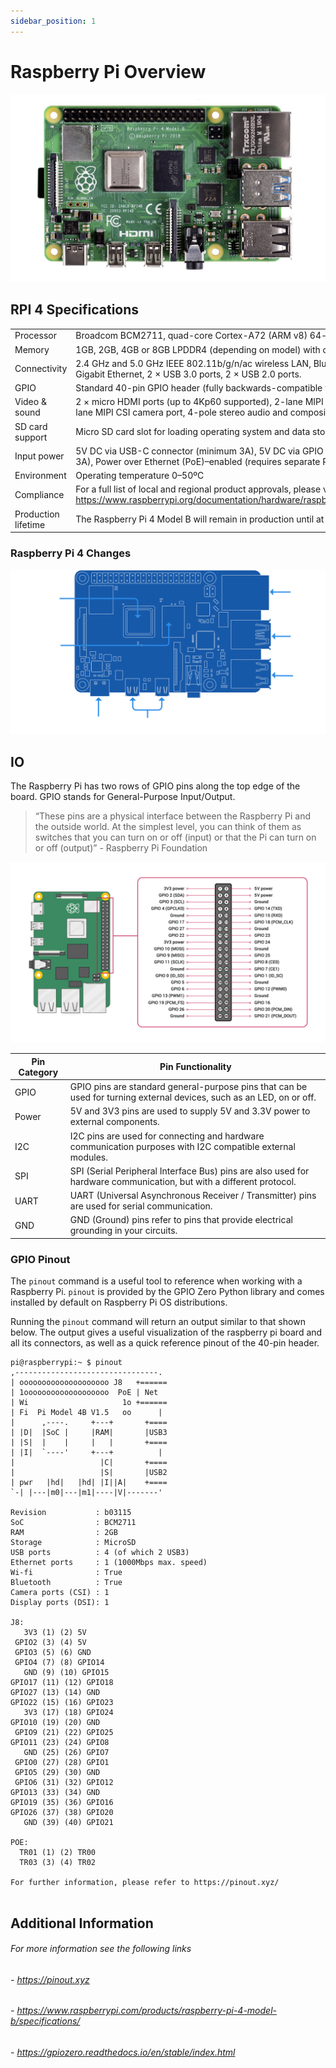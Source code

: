 ```yaml
---  
sidebar_position: 1
---  
```

# Raspberry Pi Overview
![alt](./img/raspberrypi.jpg)

##  RPI 4 Specifications

|      |  |
| ----------- | ----------- |
| Processor      | Broadcom BCM2711, quad-core Cortex-A72 (ARM v8) 64-bit SoC @ 1.5GHz       |
| Memory   | 1GB, 2GB, 4GB or 8GB LPDDR4 (depending on model) with on-die ECC        |
| Connectivity | 2.4 GHz and 5.0 GHz IEEE 802.11b/g/n/ac wireless LAN, Bluetooth 5.0, BLE Gigabit Ethernet, 2 × USB 3.0 ports, 2 × USB 2.0 ports.|
| GPIO | Standard 40-pin GPIO header (fully backwards-compatible with previous boards) |
| Video & sound | 2 × micro HDMI ports (up to 4Kp60 supported), 2-lane MIPI DSI display port, 2-lane MIPI CSI camera port, 4-pole stereo audio and composite video port |
| SD card support | Micro SD card slot for loading operating system and data storage|
| Input power | 5V DC via USB-C connector (minimum 3A), 5V DC via GPIO header (minimum 3A), Power over Ethernet (PoE)–enabled (requires separate PoE HAT) |
| Environment | Operating temperature 0–50ºC |
| Compliance | For a full list of local and regional product approvals, please visit https://www.raspberrypi.org/documentation/hardware/raspberrypi/conformity.md |
| Production lifetime | The Raspberry Pi 4 Model B will remain in production until at least January 2026. |

### Raspberry Pi 4 Changes

![alt](./img/blueprint.svg)

## IO
The Raspberry Pi has two rows of GPIO pins along the top edge of the board. GPIO stands for General-Purpose Input/Output.
> “These pins are a physical interface between the Raspberry Pi and the outside world. At the simplest level, you can think of them as switches that you can turn on or off (input) or that the Pi can turn on or off (output)” - Raspberry Pi Foundation

![alt](./img/gpiopinout.webp)

|  Pin Category | Pin Functionality |
| ----------- | ----------- |
| GPIO | GPIO pins are standard general-purpose pins that can be used for turning external devices, such as an LED, on or off. |
| Power | 5V and 3V3 pins are used to supply 5V and 3.3V power to external components. |
| I2C | I2C pins are used for connecting and hardware communication purposes with I2C compatible external modules. |
| SPI | SPI (Serial Peripheral Interface Bus) pins are also used for hardware communication, but with a different protocol. |
| UART | UART (Universal Asynchronous Receiver / Transmitter) pins are used for serial communication. |
| GND | GND (Ground) pins refer to pins that provide electrical grounding in your circuits. |

### GPIO Pinout
The `pinout` command is a useful tool to reference when working with a Raspberry Pi. `pinout` is provided by the GPIO Zero Python library and comes installed by default on Raspberry Pi OS distributions.

Running the `pinout` command will return an output similar to that shown below. The output gives a useful visualization of the raspberry pi board and all its connectors, as well as a quick reference pinout of the 40-pin header.
```Palenight  
pi@raspberrypi:~ $ pinout  
,--------------------------------.  
| oooooooooooooooooooo J8   +======  
| 1ooooooooooooooooooo  PoE | Net  
| Wi                     1o +======  
| Fi  Pi Model 4B V1.5   oo      |  
|      ,----.     +---+       +====  
| |D|  |SoC |     |RAM|       |USB3  
| |S|  |    |     |   |       +====  
| |I|  `----'     +---+          |  
|                   |C|       +====  
|                   |S|       |USB2  
| pwr   |hd|   |hd| |I||A|    +====  
`-| |---|m0|---|m1|----|V|-------'  
  
Revision           : b03115  
SoC                : BCM2711  
RAM                : 2GB  
Storage            : MicroSD  
USB ports          : 4 (of which 2 USB3)  
Ethernet ports     : 1 (1000Mbps max. speed)  
Wi-fi              : True  
Bluetooth          : True  
Camera ports (CSI) : 1  
Display ports (DSI): 1  
  
J8:  
   3V3 (1) (2) 5V  
 GPIO2 (3) (4) 5V  
 GPIO3 (5) (6) GND  
 GPIO4 (7) (8) GPIO14  
   GND (9) (10) GPIO15  
GPIO17 (11) (12) GPIO18  
GPIO27 (13) (14) GND  
GPIO22 (15) (16) GPIO23  
   3V3 (17) (18) GPIO24  
GPIO10 (19) (20) GND  
 GPIO9 (21) (22) GPIO25  
GPIO11 (23) (24) GPIO8  
   GND (25) (26) GPIO7  
 GPIO0 (27) (28) GPIO1  
 GPIO5 (29) (30) GND  
 GPIO6 (31) (32) GPIO12  
GPIO13 (33) (34) GND  
GPIO19 (35) (36) GPIO16  
GPIO26 (37) (38) GPIO20  
   GND (39) (40) GPIO21  
  
POE:  
  TR01 (1) (2) TR00  
  TR03 (3) (4) TR02  
  
For further information, please refer to https://pinout.xyz/  
  
```

## Additional Information
###### For more information see the following links
###### - https://pinout.xyz
###### - https://www.raspberrypi.com/products/raspberry-pi-4-model-b/specifications/
###### - https://gpiozero.readthedocs.io/en/stable/index.html